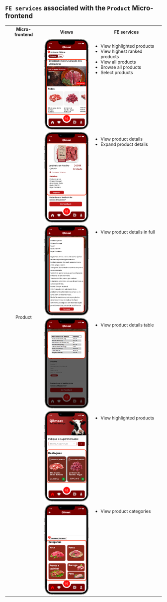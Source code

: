 
## `FE services` associated with the `Product` Micro-frontend

<table>
  <tr>
    <th>Micro-frontend</th>
    <th>Views</th>
    <th>FE services</th>
  </tr>
  <tr>
    <td rowspan="7" style="text-align: center;">Product</td>
    <td><img src="https://github.com/DuarteVDG/aw-project/blob/main/front-end/fe-services/images/Product1.png?raw=true" style="width: 150px; height: auto;" /></td>
    <td style="vertical-align: top;">
      <ul>
        <li>View highlighted products</li>
        <li>View highest ranked products</li>
        <li>View all products</li>
        <li>Browse all products</li>
        <li>Select products</li>
      </ul>
    </td>
  </tr>
  <tr>
    <td><img src="https://github.com/DuarteVDG/aw-project/blob/main/front-end/fe-services/images/Product2.png?raw=true" style="width: 150px; height: auto;" /></td>
    <td style="vertical-align: top;">
      <ul>
        <li>View product details</li>
        <li>Expand product details</li>
      </ul>
    </td>
  </tr>
    <tr>
    <td><img src="https://github.com/DuarteVDG/aw-project/blob/main/front-end/fe-services/images/Product5.png?raw=true" style="width: 150px; height: auto;" /></td>
    <td style="vertical-align: top;">
      <ul>
        <li>View product details in full</li>
      </ul>
    </td>
  </tr>
    <tr>
    <td><img src="https://github.com/DuarteVDG/aw-project/blob/main/front-end/fe-services/images/Product4.png?raw=true" style="width: 150px; height: auto;" /></td>
    <td style="vertical-align: top;">
      <ul>
        <li>View product details table</li>
      </ul>
    </td>
  </tr>
    <tr>
    <td><img src="https://github.com/DuarteVDG/aw-project/blob/main/front-end/fe-services/images/Product6.png?raw=true" style="width: 150px; height: auto;" /></td>
    <td style="vertical-align: top;">
      <ul>
        <li>View highlighted products</li>
      </ul>
    </td>
  </tr
    <tr>
    <td><img src="https://github.com/DuarteVDG/aw-project/blob/main/front-end/fe-services/images/Product7.png?raw=true" style="width: 150px; height: auto;" /></td>
    <td style="vertical-align: top;">
      <ul>
        <li>View product categories</li>
      </ul>
    </td>
  </tr>
</table>
